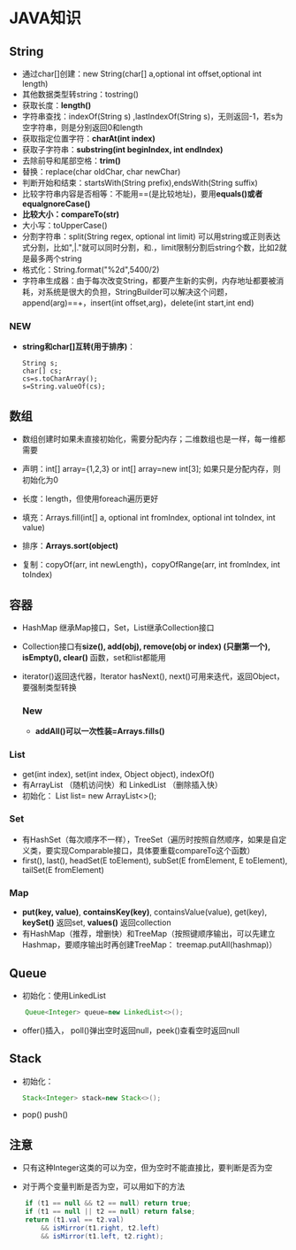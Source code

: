 # JAVA知识

## String

- 通过char[]创建：new String(char[] a,optional int offset,optional int length)
- 其他数据类型转string：tostring()
- 获取长度：**length()**
- 字符串查找：indexOf(String s) ,lastIndexOf(String s)，无则返回-1，若s为空字符串，则是分别返回0和length
- 获取指定位置字符：**charAt(int index)**
- 获取子字符串：**substring(int beginIndex, int endIndex)**
- 去除前导和尾部空格：**trim()**
- 替换：replace(char oldChar, char newChar)
- 判断开始和结束：startsWith(String prefix),endsWith(String suffix)
- 比较字符串内容是否相等：不能用==(是比较地址)，要用**equals()或者equalgnoreCase()**
- **比较大小：compareTo(str)**
- 大小写：toUpperCase()
- 分割字符串：split(String regex, optional int limit) 可以用string或正则表达式分割，比如",|."就可以同时分割，和.，limit限制分割后string个数，比如2就是最多两个string
- 格式化：String.format("%2d",5400/2)
- 字符串生成器：由于每次改变String，都要产生新的实例，内存地址都要被消耗，对系统是很大的负担，StringBuilder可以解决这个问题，append(arg)==+，insert(int offset,arg)，delete(int start,int end)

### NEW

- **string和char[]互转(用于排序)**：

  ~~~
  String s;
  char[] cs;
  cs=s.toCharArray();
  s=String.valueOf(cs);
  ~~~

  

## 数组

- 数组创建时如果未直接初始化，需要分配内存；二维数组也是一样，每一维都需要

- 声明：int[] array={1,2,3} or int[] array=new int[3]; 如果只是分配内存，则初始化为0
- 长度：length，但使用foreach遍历更好
- 填充：Arrays.fill(int[] a, optional int fromIndex, optional int toIndex, int value)

- 排序：**Arrays.sort(object)**

- 复制：copyOf(arr, int newLength)，copyOfRange(arr, int fromIndex, int toIndex)




## 容器

- HashMap 继承Map接口，Set，List继承Collection接口

- Collection接口有**size(), add(obj), remove(obj or index) (只删第一个), isEmpty(), clear()** 函数，set和list都能用

- iterator()返回迭代器，Iterator   hasNext(), next()可用来迭代，返回Object，要强制类型转换

  ### New

  - **addAll()可以一次性装=Arrays.fills()**

### List

- get(int index), set(int index, Object object), indexOf()
- 有ArrayList （随机访问快）和 LinkedList （删除插入快） 
- 初始化：  List<String> list= new ArrayList<>();

### Set

- 有HashSet（每次顺序不一样），TreeSet（遍历时按照自然顺序，如果是自定义类，要实现Comparable接口，具体要重载compareTo这个函数）
- first(), last(), headSet(E toElement), subSet(E fromElement, E toElement), tailSet(E fromElement)

### Map

- **put(key, value)**, **containsKey(key)**, containsValue(value), get(key), **keySet()** 返回set, **values()** 返回collection
- 有HashMap（推荐，增删快）和TreeMap（按照键顺序输出，可以先建立Hashmap，要顺序输出时再创建TreeMap： treemap.putAll(hashmap)）



## Queue

- 初始化：使用LinkedList

~~~java
	Queue<Integer> queue=new LinkedList<>();
~~~

- offer()插入， poll()弹出空时返回null，peek()查看空时返回null



## Stack

- 初始化：

  ~~~java
  Stack<Integer> stack=new Stack<>();
  ~~~

- pop() push()



## 注意

- 只有这种Integer这类的可以为空，但为空时不能直接比，要判断是否为空

- 对于两个变量判断是否为空，可以用如下的方法

~~~java
    if (t1 == null && t2 == null) return true;
    if (t1 == null || t2 == null) return false;
    return (t1.val == t2.val)
        && isMirror(t1.right, t2.left)
        && isMirror(t1.left, t2.right);
~~~

